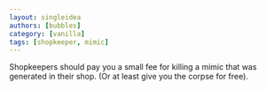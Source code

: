 ```yaml
---
layout: singleidea
authors: [bubbles]
category: [vanilla]
tags: [shopkeeper, mimic]
---
```

Shopkeepers should pay you a small fee for killing a mimic that was generated in their shop. (Or at least give you the corpse for free).
